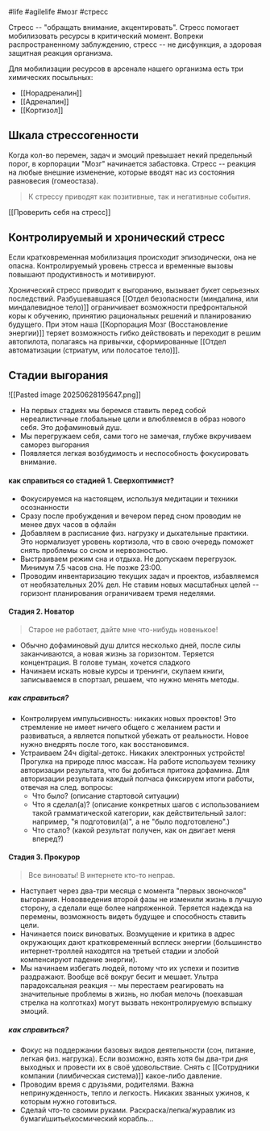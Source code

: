 #life #agilelife #мозг #стресс

Стресс -- "обращать внимание, акцентировать". Стресс помогает мобилизовать ресурсы в критический момент. Вопреки распространенному заблуждению, стресс -- не дисфункция, а здоровая защитная реакция организма.

Для мобилизации ресурсов в арсенале нашего организма есть три химических посыльных:

* [[Норадреналин]]
* [[Адреналин]]
* [[Кортизол]]

## Шкала стрессогенности

Когда кол-во перемен, задач и эмоций превышает некий предельный порог, в корпорации "Мозг" начинается забастовка. Стресс -- реакция на любые внешние изменение, которые вводят нас из состояния равновесия (гомеостаза). 

> К стрессу приводят как позитивные, так и негативные события.

[[Проверить себя на стресс]]

## Контролируемый и хронический стресс

Если кратковременная мобилизация происходит эпизодически, она не опасна. Контролируемый уровень стресса и временные вызовы повышают продуктивность и мотивируют.

Хронический стресс приводит к выгоранию, вызывает букет серьезных последствий. 
Разбушевавшаяся [[Отдел безопасности (миндалина, или миндалевидное тело)]] ограничивает возможности префронтальной коры к обучению, принятию рациональных решений и планированию будущего. При этом наша [[Корпорация Мозг (Восстановление энергии)]] теряет возможность гибко действовать и переходит в решим автопилота, полагаясь на привычки, сформированные [[Отдел автоматизации (стриатум, или полосатое тело)]].

## Стадии выгорания

![[Pasted image 20250628195647.png]]

- На первых стадиях мы беремся ставить перед собой нереалистичные глобальные цели и влюбляемся в образ нового себя. Это дофаминовый душ.
- Мы перегружаем себя, сами того не замечая, глубже вкручиваем саморез выгорания
- Появляется легкая возбудимость и неспособность фокусировать внимание.

#### как справиться со стадией 1. Сверхоптимист?

- Фокусируемся на настоящем, используя медитации и техники осознанности
- Сразу после пробуждения и вечером перед сном проводим не менее двух часов в офлайн
- Добавляем в расписание физ. нагрузку и дыхательные практики. Это нормализует уровень кортизола, что в свою очередь поможет снять проблемы со сном и нервозностью.
- Выстраиваем режим сна и отдыха. Не допускаем перегрузок. Минимум 7.5 часов сна. Не позже 23:00.
- Проводим инвентаризацию текущих задач и проектов, избавляемся от необязательных 20% дел. Не ставим новых масштабных целей -- горизонт планирования ограничиваем тремя неделями.

#### Стадия 2. Новатор
> Старое не работает, дайте мне что-нибудь новенькое!

* Обычно дофаминовый душ длится несколько дней, после силы заканчиваются, а новая жизнь за горизонтом. Теряется концентрация. В голове туман, хочется сладкого
* Начинаем искать новые курсы и тренинги, скупаем книги, записываемся в спортзал, решаем, что нужно менять методы.

##### как справиться?
- Контролируем импульсивность: никаких новых проектов! Это стремление не имеет ничего общего с желанием расти и развиваться, а является попыткой убежать от реальности. Новое нужно внедрять после того, как восстановимся.
- Устраиваем 24ч digital-детокс. Никаких электронных устройств! Прогулка на природе плюс массаж. На работе используем технику авторизации результата, что бы добиться притока дофамина. Для авторизации результата каждый полчаса фиксируем итоги работы, отвечая на след. вопросы:
	- Что было? (описание стартовой ситуации)
	- Что я сделал(а)? (описание конкретных шагов с использованием такой грамматической категории, как действительный залог: например, "я подготовил(а)", а не "было подготовлено".)
	- Что стало? (какой результат получен, как он двигает меня вперед?)

#### Стадия 3. Прокурор
> Все виноваты! В интернете кто-то неправ.

* Наступает через два-три месяца с момента "первых звоночков" выгорания. Нововведения второй фазы не изменили жизнь в лучшую сторону, а сделали еще более напряженной. Теряется надежда на перемены, возможность видеть будущее и способность ставить цели.
* Начинается поиск виноватых. Возмущение и критика в адрес окружающих дают кратковременный всплеск энергии (большинство интернет-троллей находятся на третьей стадии и злобой компенсируют падение энергии).
* Мы начинаем избегать людей, потому что их успехи и позитив раздражают. Вообще всё вокруг бесит и мешает. Ультра парадоксальная реакция -- мы перестаем реагировать на значительные проблемы в жизнь, но любая мелочь (поехавшая стрелка на колготках) могут вызвать неконтролируемую вспышку эмоций.

##### как справиться?
* Фокус на поддержании базовых видов деятельности (сон, питание, легкая физ. нагрузка). Если возможно, взять хотя бы два-три дня выходных и провести их в своё удовольствие. Снять с [[Сотрудники компании (лимбическая система)]] какое-либо давление.
* Проводим время с друзьями, родителями. Важна непринужденность, тепло и легкость. Никаких званных ужинов, к которым нужно готовиться. 
* Сделай что-то своими руками. Раскраска/лепка/журавлик из бумаги\шитье\космический корабль...

